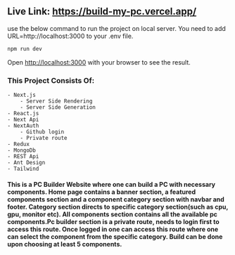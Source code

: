 ## Live Link: https://build-my-pc.vercel.app/

use the below command to run the project on local server. You need to add URL=http://localhost:3000 to your .env file.

```bash
npm run dev
```

Open [http://localhost:3000](http://localhost:3000) with your browser to see the result.

### This Project Consists Of:

    - Next.js
        - Server Side Rendering
        - Server Side Generation
    - React.js
    - Next Api
    - NextAuth
        - Github login
        - Private route
    - Redux
    - MongoDb
    - REST Api
    - Ant Design
    - Tailwind

#### This is a PC Builder Website where one can build a PC with necessary components. Home page contains a banner section, a featured components section and a component category section with navbar and footer. Category section directs to specific category section(such as cpu, gpu, monitor etc). All components section contains all the available pc components.Pc builder section is a private route, needs to login first to access this route. Once logged in one can access this route where one can select the component from the specific category. Build can be done upon choosing at least 5 components.
